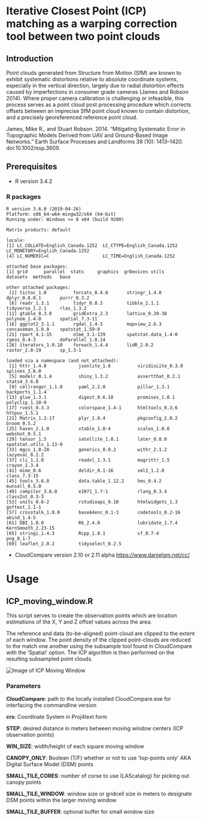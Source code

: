 # Iterative Closest Point (ICP) matching as a warping correction tool between two point clouds

## Introduction

Point clouds generated from Structure from Motion (SfM) are known to exhibit systematic distortions relative to absolute coordinate systems, especially in the vertical direction, largely due to radial distortion effects caused by imperfections in consumer grade cameras (James and Robson 2014).  Where proper camera calibration is challenging or infeasible, this process serves as a point cloud post processing procedure which corrects offsets between an imprecise SfM point cloud known to contain distortion, and a precisely georeferenced reference point cloud.  

James, Mike R., and Stuart Robson. 2014. “Mitigating Systematic Error in Topographic Models Derived from UAV and Ground-Based Image Networks.” Earth Surface Processes and Landforms 39 (10): 1413–1420. doi:10.1002/esp.3609.

## Prerequisites 

- R version 3.4.2 
### R packages 

```
R version 3.6.0 (2019-04-26)
Platform: x86_64-w64-mingw32/x64 (64-bit)
Running under: Windows >= 8 x64 (build 9200)

Matrix products: default

locale:
[1] LC_COLLATE=English_Canada.1252  LC_CTYPE=English_Canada.1252    LC_MONETARY=English_Canada.1252
[4] LC_NUMERIC=C                    LC_TIME=English_Canada.1252    

attached base packages:
[1] grid      parallel  stats     graphics  grDevices utils     datasets  methods   base     

other attached packages:
 [1] tictoc_1.0          forcats_0.4.0       stringr_1.4.0       dplyr_0.8.0.1       purrr_0.3.2        
 [6] readr_1.3.1         tidyr_0.8.3         tibble_2.1.1        tidyverse_1.2.1     rlas_1.3.2         
[11] gtable_0.3.0        gridExtra_2.3       lattice_0.20-38     polynom_1.4-0       spatial_7.3-11     
[16] ggplot2_3.1.1       rgdal_1.4-3         mapview_2.6.3       concaveman_1.0.0    spatstat_1.59-0    
[21] rpart_4.1-15        nlme_3.1-139        spatstat.data_1.4-0 rgeos_0.4-3         doParallel_1.0.14  
[26] iterators_1.0.10    foreach_1.4.4       lidR_2.0.2          raster_2.8-19       sp_1.3-1           

loaded via a namespace (and not attached):
 [1] httr_1.4.0            jsonlite_1.6          viridisLite_0.3.0     splines_3.6.0        
 [5] modelr_0.1.4          shiny_1.3.2           assertthat_0.2.1      stats4_3.6.0         
 [9] cellranger_1.1.0      yaml_2.2.0            pillar_1.3.1          backports_1.1.4      
[13] glue_1.3.1            digest_0.6.18         promises_1.0.1        polyclip_1.10-0      
[17] rvest_0.3.3           colorspace_1.4-1      htmltools_0.3.6       httpuv_1.5.1         
[21] Matrix_1.2-17         plyr_1.8.4            pkgconfig_2.0.2       broom_0.5.2          
[25] haven_2.1.0           xtable_1.8-4          scales_1.0.0          webshot_0.5.1        
[29] tensor_1.5            satellite_1.0.1       later_0.8.0           spatstat.utils_1.13-0
[33] mgcv_1.8-28           generics_0.0.2        withr_2.1.2           lazyeval_0.2.2       
[37] cli_1.1.0             readxl_1.3.1          magrittr_1.5          crayon_1.3.4         
[41] mime_0.6              deldir_0.1-16         xml2_1.2.0            class_7.3-15         
[45] tools_3.6.0           data.table_1.12.2     hms_0.4.2             munsell_0.5.0        
[49] compiler_3.6.0        e1071_1.7-1           rlang_0.3.4           classInt_0.3-3       
[53] units_0.6-2           rstudioapi_0.10       htmlwidgets_1.3       goftest_1.1-1        
[57] crosstalk_1.0.0       base64enc_0.1-3       codetools_0.2-16      abind_1.4-5          
[61] DBI_1.0.0             R6_2.4.0              lubridate_1.7.4       KernSmooth_2.23-15   
[65] stringi_1.4.3         Rcpp_1.0.1            sf_0.7-4              png_0.1-7            
[69] leaflet_2.0.2         tidyselect_0.2.5     
```        

- CloudCompare version 2.10 or 2.11 alpha
https://www.danielgm.net/cc/

# Usage

## ICP_moving_window.R

This script serves to create the observation points which are location estimations of the X, Y and Z offset values across the area.

The reference and data (to-be-aligned) point-cloud are clipped to the extent of each window.  The point density of the clipped point-clouds are reduced to the match one another using the subsample tool found in CloudCompare with the 'Spatial' option.  The  ICP algorithm is then performed on the resulting subsampled point clouds.

![Image of ICP Moving Window](https://github.com/spireaero/ICP/blob/master/images/moving_window.png)  

### Parameters

**CloudCompare**: path to the locally installed CloudCompare.exe for interfacing the commandline version

**crs**: Coordinate System in Proj4text form


**STEP**: desired distance in meters between moving window centers (ICP observation points)

**WIN_SIZE**: width/height of each square moving window


**CANOPY_ONLY**: Boolean (T/F) whether or not to use 'top-points only' AKA Digital Surface Model (DSM) points

**SMALL_TILE_CORES**: number of corse to use (LAScatalog) for picking out canopy points

**SMALL_TILE_WINDOW**: window size or gridcell size in meters to designate DSM points within the larger moving window

**SMALL_TILE_BUFFER**: optional buffer for small window size






